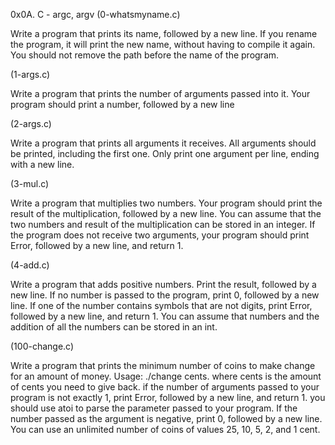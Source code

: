 0x0A. C - argc, argv
(0-whatsmyname.c)

Write a program that prints its name, followed by a new line.
If you rename the program, it will print the new name, without having to compile it again.
You should not remove the path before the name of the program.

(1-args.c)

Write a program that prints the number of arguments passed into it.
Your program should print a number, followed by a new line

(2-args.c)

Write a program that prints all arguments it receives.
All arguments should be printed, including the first one.
Only print one argument per line, ending with a new line.

(3-mul.c)

Write a program that multiplies two numbers.
Your program should print the result of the multiplication, followed by a new line.
You can assume that the two numbers and result of the multiplication can be stored in an integer.
If the program does not receive two arguments, your program should print Error, followed by a new line, and return 1.

(4-add.c)

Write a program that adds positive numbers.
Print the result, followed by a new line.
If no number is passed to the program, print 0, followed by a new line.
If one of the number contains symbols that are not digits, print Error, followed by a new line, and return 1.
You can assume that numbers and the addition of all the numbers can be stored in an int.

(100-change.c)

Write a program that prints the minimum number of coins to make change for an amount of money.
Usage: ./change cents.
where cents is the amount of cents you need to give back.
if the number of arguments passed to your program is not exactly 1, print Error, followed by a new line, and return 1.
you should use atoi to parse the parameter passed to your program.
If the number passed as the argument is negative, print 0, followed by a new line.
You can use an unlimited number of coins of values 25, 10, 5, 2, and 1 cent.
